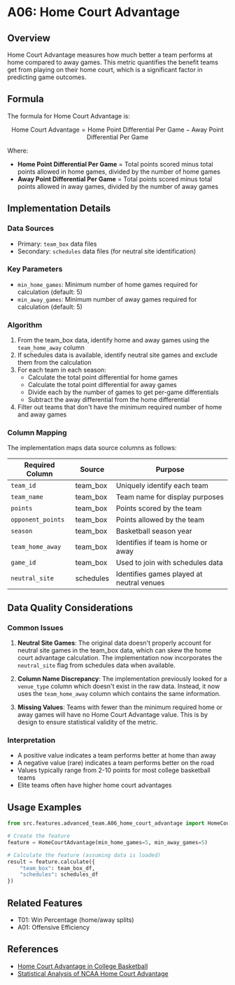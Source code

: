# A06: Home Court Advantage

## Overview

Home Court Advantage measures how much better a team performs at home compared to away games. This metric quantifies the benefit teams get from playing on their home court, which is a significant factor in predicting game outcomes.

## Formula

The formula for Home Court Advantage is:

$$\text{Home Court Advantage} = \text{Home Point Differential Per Game} - \text{Away Point Differential Per Game}$$

Where:
- **Home Point Differential Per Game** = Total points scored minus total points allowed in home games, divided by the number of home games
- **Away Point Differential Per Game** = Total points scored minus total points allowed in away games, divided by the number of away games

## Implementation Details

### Data Sources
- Primary: `team_box` data files
- Secondary: `schedules` data files (for neutral site identification)

### Key Parameters
- `min_home_games`: Minimum number of home games required for calculation (default: 5)
- `min_away_games`: Minimum number of away games required for calculation (default: 5)

### Algorithm

1. From the team_box data, identify home and away games using the `team_home_away` column
2. If schedules data is available, identify neutral site games and exclude them from the calculation
3. For each team in each season:
   - Calculate the total point differential for home games
   - Calculate the total point differential for away games
   - Divide each by the number of games to get per-game differentials
   - Subtract the away differential from the home differential
4. Filter out teams that don't have the minimum required number of home and away games

### Column Mapping

The implementation maps data source columns as follows:

| Required Column | Source | Purpose |
|-----------------|--------|---------|
| `team_id` | team_box | Uniquely identify each team |
| `team_name` | team_box | Team name for display purposes |
| `points` | team_box | Points scored by the team |
| `opponent_points` | team_box | Points allowed by the team |
| `season` | team_box | Basketball season year |
| `team_home_away` | team_box | Identifies if team is home or away |
| `game_id` | team_box | Used to join with schedules data |
| `neutral_site` | schedules | Identifies games played at neutral venues |

## Data Quality Considerations

### Common Issues

1. **Neutral Site Games**: The original data doesn't properly account for neutral site games in the team_box data, which can skew the home court advantage calculation. The implementation now incorporates the `neutral_site` flag from schedules data when available.

2. **Column Name Discrepancy**: The implementation previously looked for a `venue_type` column which doesn't exist in the raw data. Instead, it now uses the `team_home_away` column which contains the same information.

3. **Missing Values**: Teams with fewer than the minimum required home or away games will have no Home Court Advantage value. This is by design to ensure statistical validity of the metric.

### Interpretation

- A positive value indicates a team performs better at home than away
- A negative value (rare) indicates a team performs better on the road
- Values typically range from 2-10 points for most college basketball teams
- Elite teams often have higher home court advantages

## Usage Examples

```python
from src.features.advanced_team.A06_home_court_advantage import HomeCourtAdvantage

# Create the feature
feature = HomeCourtAdvantage(min_home_games=5, min_away_games=5)

# Calculate the feature (assuming data is loaded)
result = feature.calculate({
    "team_box": team_box_df,
    "schedules": schedules_df
})
```

## Related Features

- T01: Win Percentage (home/away splits)
- A01: Offensive Efficiency

## References

- [Home Court Advantage in College Basketball](https://www.ncbi.nlm.nih.gov/pmc/articles/PMC7182724/)
- [Statistical Analysis of NCAA Home Court Advantage](https://www.stats.com/articles/basketball/quantifying-home-court-advantage/) 